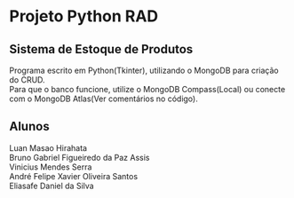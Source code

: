 # Projeto Python RAD 
## Sistema de Estoque de Produtos
Programa escrito em Python(Tkinter), utilizando o MongoDB para criação do CRUD.\
Para que o banco funcione, utilize o MongoDB Compass(Local) ou conecte com o MongoDB Atlas(Ver comentários no código).

## Alunos
Luan Masao Hirahata\
Bruno Gabriel Figueiredo da Paz Assis\
Vinicius Mendes Serra\
André Felipe Xavier Oliveira Santos\
Eliasafe Daniel da Silva


